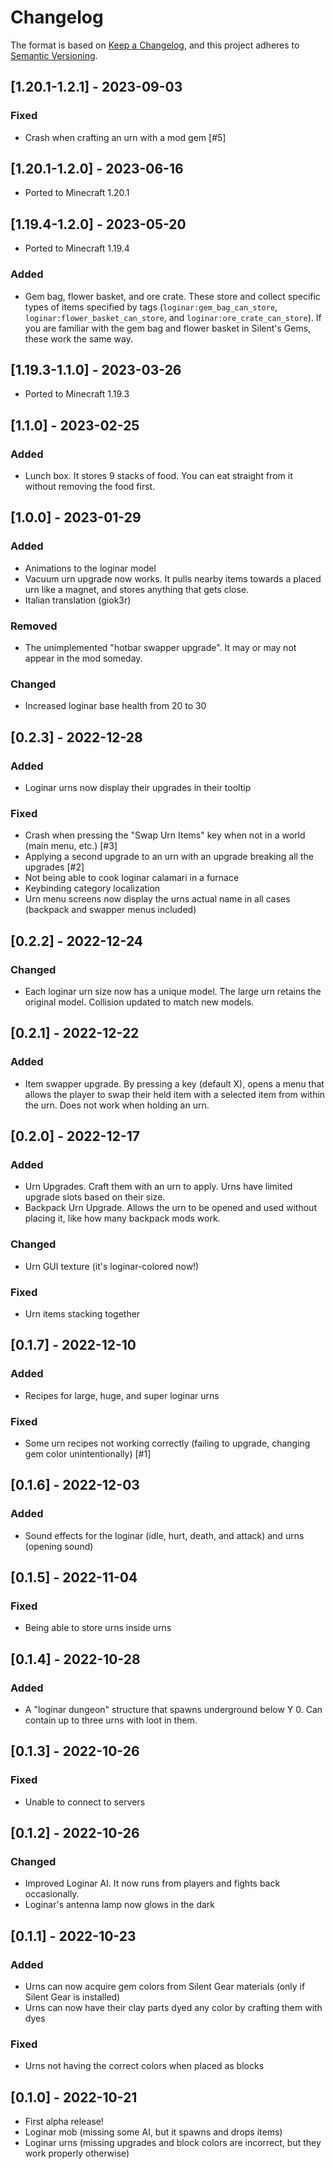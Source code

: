 # Changelog

The format is based on [Keep a Changelog](https://keepachangelog.com/en/1.0.0/),
and this project adheres to [Semantic Versioning](https://semver.org/spec/v2.0.0.html).

## [1.20.1-1.2.1] - 2023-09-03
### Fixed
- Crash when crafting an urn with a mod gem [#5]

## [1.20.1-1.2.0] - 2023-06-16
- Ported to Minecraft 1.20.1

## [1.19.4-1.2.0] - 2023-05-20
- Ported to Minecraft 1.19.4
### Added
- Gem bag, flower basket, and ore crate. These store and collect specific types of items specified by tags (`loginar:gem_bag_can_store`, `loginar:flower_basket_can_store`, and `loginar:ore_crate_can_store`). If you are familiar with the gem bag and flower basket in Silent's Gems, these work the same way.

## [1.19.3-1.1.0] - 2023-03-26
- Ported to Minecraft 1.19.3

## [1.1.0] - 2023-02-25
### Added
- Lunch box. It stores 9 stacks of food. You can eat straight from it without removing the food first.

## [1.0.0] - 2023-01-29
### Added
- Animations to the loginar model
- Vacuum urn upgrade now works. It pulls nearby items towards a placed urn like a magnet, and stores anything that gets close.
- Italian translation (giok3r)
### Removed
- The unimplemented "hotbar swapper upgrade". It may or may not appear in the mod someday.
### Changed
- Increased loginar base health from 20 to 30

## [0.2.3] - 2022-12-28
### Added
- Loginar urns now display their upgrades in their tooltip
### Fixed
- Crash when pressing the "Swap Urn Items" key when not in a world (main menu, etc.) [#3]
- Applying a second upgrade to an urn with an upgrade breaking all the upgrades [#2]
- Not being able to cook loginar calamari in a furnace
- Keybinding category localization
- Urn menu screens now display the urns actual name in all cases (backpack and swapper menus included)

## [0.2.2] - 2022-12-24
### Changed
- Each loginar urn size now has a unique model. The large urn retains the original model. Collision updated to match new models.

## [0.2.1] - 2022-12-22
### Added
- Item swapper upgrade. By pressing a key (default X), opens a menu that allows the player to swap their held item with a selected item from within the urn. Does not work when holding an urn.

## [0.2.0] - 2022-12-17
### Added
- Urn Upgrades. Craft them with an urn to apply. Urns have limited upgrade slots based on their size.
- Backpack Urn Upgrade. Allows the urn to be opened and used without placing it, like how many backpack mods work.
### Changed
- Urn GUI texture (it's loginar-colored now!)
### Fixed
- Urn items stacking together

## [0.1.7] - 2022-12-10
### Added
- Recipes for large, huge, and super loginar urns
### Fixed
- Some urn recipes not working correctly (failing to upgrade, changing gem color unintentionally) [#1]

## [0.1.6] - 2022-12-03
### Added
- Sound effects for the loginar (idle, hurt, death, and attack) and urns (opening sound)

## [0.1.5] - 2022-11-04
### Fixed
- Being able to store urns inside urns

## [0.1.4] - 2022-10-28
### Added
- A "loginar dungeon" structure that spawns underground below Y 0. Can contain up to three urns with loot in them.

## [0.1.3] - 2022-10-26
### Fixed
- Unable to connect to servers

## [0.1.2] - 2022-10-26
### Changed
- Improved Loginar AI. It now runs from players and fights back occasionally.
- Loginar's antenna lamp now glows in the dark

## [0.1.1] - 2022-10-23
### Added
- Urns can now acquire gem colors from Silent Gear materials (only if Silent Gear is installed)
- Urns can now have their clay parts dyed any color by crafting them with dyes
### Fixed
- Urns not having the correct colors when placed as blocks

## [0.1.0] - 2022-10-21
- First alpha release!
- Loginar mob (missing some AI, but it spawns and drops items)
- Loginar urns (missing upgrades and block colors are incorrect, but they work properly otherwise)
